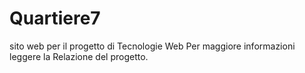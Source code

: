 # Quartiere7
sito web per il progetto di Tecnologie Web
Per maggiore informazioni leggere la Relazione del progetto.
